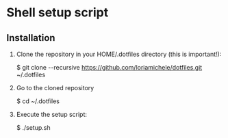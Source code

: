 Shell setup script
==================

## Installation

1. Clone the repository in your HOME/.dotfiles directory (this is important!):

    $ git clone --recursive https://github.com/loriamichele/dotfiles.git ~/.dotfiles

2. Go to the cloned repository

    $ cd ~/.dotfiles

3. Execute the setup script:

    $ ./setup.sh
